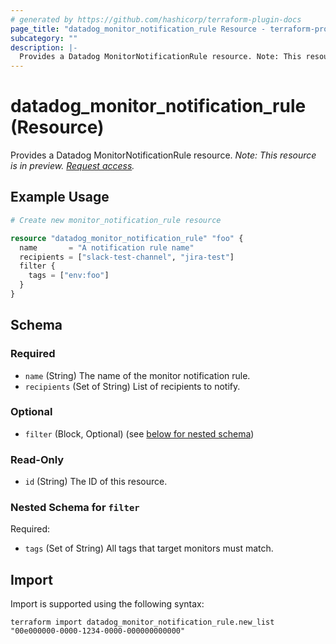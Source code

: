 ```yaml
---
# generated by https://github.com/hashicorp/terraform-plugin-docs
page_title: "datadog_monitor_notification_rule Resource - terraform-provider-datadog"
subcategory: ""
description: |-
  Provides a Datadog MonitorNotificationRule resource. Note: This resource is in preview. Request access https://www.datadoghq.com/product-preview/monitor-notification-rules/.
---
```


# datadog_monitor_notification_rule (Resource)

Provides a Datadog MonitorNotificationRule resource. *Note: This resource is in preview. [Request access](https://www.datadoghq.com/product-preview/monitor-notification-rules/).*

## Example Usage

```terraform
# Create new monitor_notification_rule resource

resource "datadog_monitor_notification_rule" "foo" {
  name       = "A notification rule name"
  recipients = ["slack-test-channel", "jira-test"]
  filter {
    tags = ["env:foo"]
  }
}
```

<!-- schema generated by tfplugindocs -->
## Schema

### Required

- `name` (String) The name of the monitor notification rule.
- `recipients` (Set of String) List of recipients to notify.

### Optional

- `filter` (Block, Optional) (see [below for nested schema](#nestedblock--filter))

### Read-Only

- `id` (String) The ID of this resource.

<a id="nestedblock--filter"></a>
### Nested Schema for `filter`

Required:

- `tags` (Set of String) All tags that target monitors must match.

## Import

Import is supported using the following syntax:

```shell
terraform import datadog_monitor_notification_rule.new_list "00e000000-0000-1234-0000-000000000000"
```
